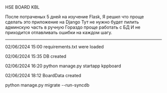 HSE BOARD KBL

После потраченых 5 дней на изучение Flask, 
Я решил что проще сделать это приложение на Django
Тут не нужно будет пилить админскую часть в ручную
Гораздо проще работать с БД
И не приходится отлавливать ошибки на каждом шагу.

--------------------------------------------------

02/06/2024 15:00 requirements.txt were loaded

02/06/2024 15:35 DB created

02/06/2024 16:20 python manage.py startapp kppboard

02/06/2024 18:12 BoardData created

python manage.py migrate --run-syncdb 